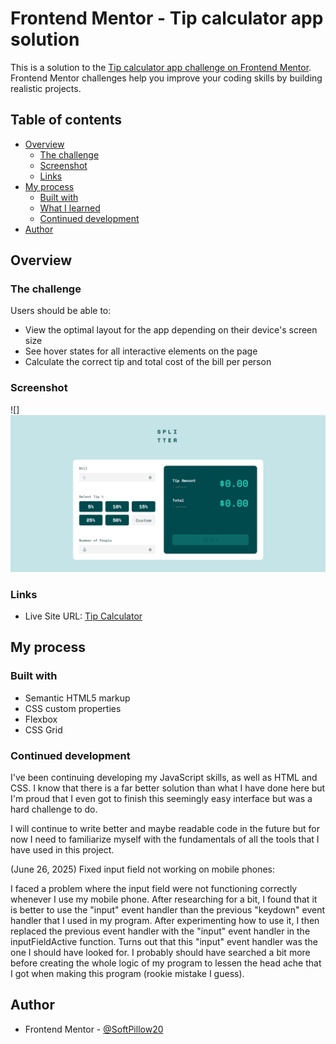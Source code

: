 # Frontend Mentor - Tip calculator app solution

This is a solution to the [Tip calculator app challenge on Frontend Mentor](https://www.frontendmentor.io/challenges/tip-calculator-app-ugJNGbJUX). Frontend Mentor challenges help you improve your coding skills by building realistic projects.

## Table of contents

- [Overview](#overview)
  - [The challenge](#the-challenge)
  - [Screenshot](#screenshot)
  - [Links](#links)
- [My process](#my-process)
  - [Built with](#built-with)
  - [What I learned](#what-i-learned)
  - [Continued development](#continued-development)
- [Author](#author)

## Overview

### The challenge

Users should be able to:

- View the optimal layout for the app depending on their device's screen size
- See hover states for all interactive elements on the page
- Calculate the correct tip and total cost of the bill per person

### Screenshot

![]![alt text](image.png)

### Links

- Live Site URL: [Tip Calculator](https://softpillow20.github.io/tip-calculator/)

## My process

### Built with

- Semantic HTML5 markup
- CSS custom properties
- Flexbox
- CSS Grid

### Continued development

I've been continuing developing my JavaScript skills, as well as HTML and CSS. I know that there is a far better solution than what I have done here but I'm proud that I even got to finish this seemingly easy interface but was a hard challenge to do.

I will continue to write better and maybe readable code in the future but for now I need to familiarize myself with the fundamentals of all the tools that I have used in this project.

(June 26, 2025) Fixed input field not working on mobile phones:

I faced a problem where the input field were not functioning correctly whenever I use my mobile phone. After researching for a bit, I found that it is better to use the "input" event handler than the previous "keydown" event handler that I used in my program. After experimenting how to use it, I then replaced the previous event handler with the "input" event handler in the inputFieldActive function. Turns out that this "input" event handler was the one I should have looked for. I probably should have searched a bit more before creating the whole logic of my program to lessen the head ache that I got when making this program (rookie mistake I guess). 

## Author

- Frontend Mentor - [@SoftPillow20](https://www.frontendmentor.io/profile/SoftPillow20)
